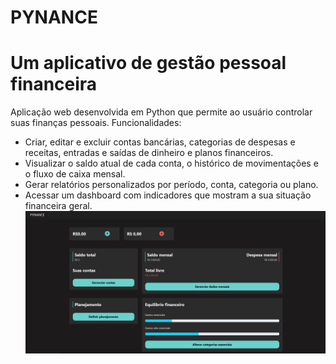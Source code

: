 # PYNANCE
# Um aplicativo de gestão pessoal financeira
Aplicação web desenvolvida em Python que permite ao usuário controlar suas finanças pessoais.
Funcionalidades:
- Criar, editar e excluir contas bancárias, categorias de despesas e receitas, entradas e saídas de dinheiro e planos financeiros.
- Visualizar o saldo atual de cada conta, o histórico de movimentações e o fluxo de caixa mensal.
- Gerar relatórios personalizados por período, conta, categoria ou plano.
- Acessar um dashboard com indicadores que mostram a sua situação financeira geral.
![Home](./Home.png)
